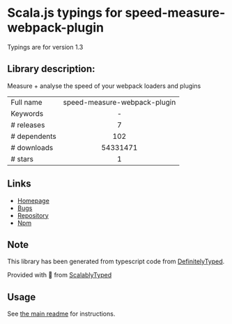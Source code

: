 
# Scala.js typings for speed-measure-webpack-plugin

Typings are for version 1.3

## Library description:
Measure + analyse the speed of your webpack loaders and plugins

|                    |                 |
| ------------------ | :-------------: |
| Full name          | speed-measure-webpack-plugin |
| Keywords           | - |
| # releases         | 7 |
| # dependents       | 102 |
| # downloads        | 54331471 |
| # stars            | 1 |

## Links
- [Homepage](https://github.com/stephencookdev/speed-measure-webpack-plugin#readme)
- [Bugs](https://github.com/stephencookdev/speed-measure-webpack-plugin/issues)
- [Repository](https://github.com/stephencookdev/speed-measure-webpack-plugin)
- [Npm](https://www.npmjs.com/package/speed-measure-webpack-plugin)
    


## Note
This library has been generated from typescript code from [DefinitelyTyped](https://definitelytyped.org).

Provided with :purple_heart: from [ScalablyTyped](https://github.com/oyvindberg/ScalablyTyped)

## Usage
See [the main readme](../../readme.md) for instructions.


